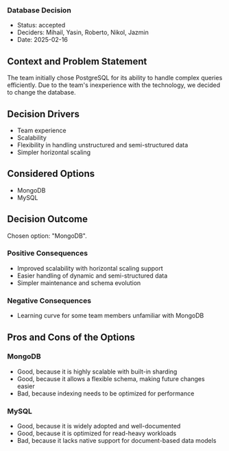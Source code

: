 ### Database Decision
- Status: accepted
- Deciders: Mihail, Yasin, Roberto, Nikol, Jazmin
- Date: 2025-02-16

## Context and Problem Statement
The team initially chose PostgreSQL for its ability to handle complex queries efficiently. Due to the team's inexperience with the technology, we decided to change the database.

## Decision Drivers
- Team experience
- Scalability
- Flexibility in handling unstructured and semi-structured data
- Simpler horizontal scaling

## Considered Options
- MongoDB
- MySQL

## Decision Outcome
Chosen option: "MongoDB".

### Positive Consequences
- Improved scalability with horizontal scaling support
- Easier handling of dynamic and semi-structured data
- Simpler maintenance and schema evolution

### Negative Consequences
- Learning curve for some team members unfamiliar with MongoDB

## Pros and Cons of the Options

### MongoDB
- Good, because it is highly scalable with built-in sharding
- Good, because it allows a flexible schema, making future changes easier
- Bad, because indexing needs to be optimized for performance

### MySQL
- Good, because it is widely adopted and well-documented
- Good, because it is optimized for read-heavy workloads
- Bad, because it lacks native support for document-based data models

